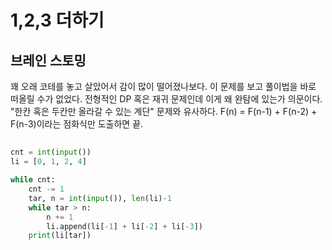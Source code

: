 # 1,2,3 더하기


## 브레인 스토밍

꽤 오래 코테를 놓고 살았어서 감이 많이 떨어졌나보다. 이 문제를 보고 풀이법을 바로 떠올릴 수가 없었다. 전형적인 DP 혹은 재귀 문제인데 이게 왜 완탐에 있는가 의문이다.  
"한칸 혹은 두칸만 올라갈 수 있는 계단" 문제와 유사하다. F(n) = F(n-1) + F(n-2) + F(n-3)이라는 점화식만 도출하면 끝.  


##

```python
cnt = int(input())
li = [0, 1, 2, 4]

while cnt:
    cnt -= 1
    tar, n = int(input()), len(li)-1
    while tar > n:
        n += 1
        li.append(li[-1] + li[-2] + li[-3])
    print(li[tar])
```
